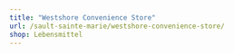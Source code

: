 ```yaml
---
title: "Westshore Convenience Store"
url: /sault-sainte-marie/westshore-convenience-store/
shop: Lebensmittel
---
```

